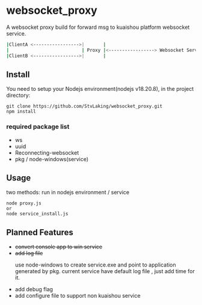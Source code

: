 # websocket_proxy

A websocket proxy build for forward msg to kuaishou platform websocket service.

```bash
|ClientA <----------------->|       |
|                           | Proxy |<-----------------> Websocket Service
|ClientB <----------------->|       |
```

## Install

You need to setup your Nodejs environment(nodejs v18.20.8), in the project directory:

```
git clone https://github.com/StvLaking/websocket_proxy.git
npm install
```

### required package list
* ws
* uuid
* Reconnecting-websocket
* pkg / node-windows(service)

## Usage
two methods: run in nodejs environment / service
```
node proxy.js
or 
node service_install.js
```


## Planned Features
- ~~convert console app to win service~~ 
- ~~add log file~~ <p/>
  use node-windows to create service.exe and point to application generated by pkg.
  current service have default log file , just add time for it.
- add debug flag
- add configure file to support non kuaishou service